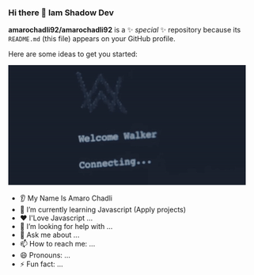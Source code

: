 ### Hi there 👋 Iam Shadow Dev


**amarochadli92/amarochadli92** is a ✨ _special_ ✨ repository because its `README.md` (this file) appears on your GitHub profile.

Here are some ideas to get you started:
<p align="left">
  <img src="Alone GIF by Alan Walker Official - Find & Share on GIPHY.gif"/>
</p>

- 👂 My Name Is Amaro Chadli
- 🌱 I’m currently learning Javascript (Apply projects)
- ❤️ I'Love Javascript ...
- 🤔 I’m looking for help with ...
- 💬 Ask me about ...
- 📫 How to reach me: ...
- 😄 Pronouns: ...
- ⚡ Fun fact: ...


